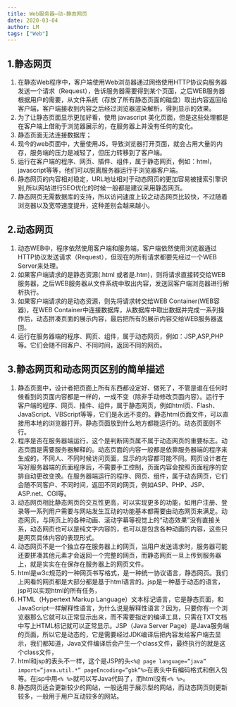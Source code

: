 ```yaml
---
title: Web服务器—动-静态网页
date: 2020-03-04
author: LM
tags: ["Web"]
---
```


## 1.静态网页

1. 在静态Web程序中，客户端使用Web浏览器通过网络使用HTTP协议向服务器发送一个请求（Request），告诉服务器需要得到某个页面，之后WEB服务器根据用户的需要，从文件系统（存放了所有静态页面的磁盘）取出内容返回给客户端，客户端接收到内容之后经过浏览器渲染解析，得到显示的效果。
2. 为了让静态页面显示更加好看，使用 javascript 美化页面，但是这些处理都是在客户端上借助于浏览器展示的，在服务器上并没有任何的变化。
3. 静态页面无法连接数据库；
4. 现今的web页面中，大量使用JS，导致浏览器打开页面，就会占用大量的内存，服务端的压力是减轻了，但压力转移到了客户端。
5. 运行在客户端的程序、网页、插件、组件，属于静态网页，例如：html，javascript等等，他们可以脱离服务器运行于浏览器客户端。
6. 静态网页的内容相对稳定，URL地址相对于动态网页的更加容易被搜索引擎识别,所以网站进行SEO优化的时候一般都是建议采用静态网页。
7. 静态网页无需数据库的支持，所以访问速度上较之动态网页比较快，不过随着浏览器以及宽带速度提升，这种差别会越来越小。

## 2.动态网页

1. 动态WEB中，程序依然使用客户端和服务端，客户端依然使用浏览器通过HTTP协议发送请求（Request），但现在的所有请求都要先经过一个WEB Server来处理。
2. 如果客户端请求的是静态资源(.html 或者是.htm)，则将请求直接转交给WEB服务器，之后WEB服务器从文件系统中取出内容，发送回客户端浏览器进行解析执行。
3. 如果客户端请求的是动态资源，则先将请求转交给WEB Container(WEB容器)，在WEB Container中连接数据库，从数据库中取出数据并完成一系列操作后，动态拼凑页面的展示内容，最后把所有的展示内容交给WEB服务器返回。
4. 运行在服务器端的程序、网页、组件，属于动态网页，例如：JSP,ASP,PHP等。它们会随不同客户、不同时间，返回不同的网页。

## 3.静态网页和动态网页区别的简单描述

1. 静态页面中，设计者把页面上所有东西都设定好、做死了，不管是谁在任何时候看到的页面内容都是一样的，一成不变（除非手动修改页面内容）。运行于客户端的程序、网页、插件、组件，属于静态网页，例如html页、Flash、JavaScript、VBScript等等，它们是永远不变的。静态html页面文件，可以直接用本地的浏览器打开。静态页面放到什么地方都能运行的。动态页面则不行。
2. 程序是否在服务器端运行，这个是判断网页属不属于动态网页的重要标志。动态页面是需要服务器解释的。动态页面的内容一般都是依靠服务器端的程序来生成的，不同人、不同时候访问页面，显示的内容都可能不同。网页设计者在写好服务器端的页面程序后，不需要手工控制，页面内容会按照页面程序的安排自动更改变换。在服务器端运行的程序、网页、组件，属于动态网页，它们会随不同客户、不同时间，返回不同的网页，例如ASP、PHP、JSP、ASP.net、CGI等。
3. 动态网页相比静态网页的交互性更高，可以实现更多的功能，如用户注册、登录等一系列用户需要与网站发生互动的功能基本都需要由动态网页来满足。动态网页，与网页上的各种动画、滚动字幕等视觉上的“动态效果”没有直接关系，动态网页也可以是纯文字内容的，也可以是包含各种动画的内容，这些只是网页具体内容的表现形式。
4. 动态网页不是一个独立存在服务器上的网页，当用户发送请求时，服务器可能还要拼凑其他元素才会返回一个完整的网页，而静态网页一旦上传到服务器上，就是实实在在保存在服务器上的网页文件。
5. html是w3c规范的一种网页书写格式，是一种统一协议语言，静态网页。我们上网看的网页都是大部分都是基于html语言的。jsp是一种基于动态的语言，jsp可以实现html的所有任务，
6. HTML（Hypertext Markup Language）文本标记语言，它是静态页面，和JavaScript一样解释性语言，为什么说是解释性语言？因为，只要你有一个浏览器那么它就可以正常显示出来，而不需要指定的编译工具，只需在TXT文档中写上HTML标记就可以正常显示。JSP（Java Server Page）是Java服务端的页面，所以它是动态的，它是需要经过JDK编译后把内容发给客户端去显示，我们都知道，Java文件编译后会产生一个class文件，最终执行的就是这个class文件，
7. html和jsp的表头不一样，这个是JSP的头`<%@ page language=”java” import=”java.util.*” pageEncoding=”gbk”%>`在表头中有编码格式和倒入包等。在jsp中用`<% %>`就可以写Java代码了，而html没有`<% %>`。
8. 静态网页适合更新较少的网站，一般适用于展示型的网站，而动态网页则更新较多，一般用于用户互动较多的网站。

